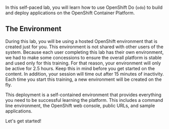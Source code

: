 In this self-paced lab, you will learn how to use OpenShift Do (`odo`) to build and deploy applications on the OpenShift Container Platform.

## The Environment

During this lab, you will be using a hosted OpenShift environment that is created just for you. This environment is not shared with other users of the system. Because each user completing this lab has their own environment, we had to make some concessions to ensure the overall platform is stable and used only for this training. For that reason, your environment will only be active for 2.5 hours. Keep this in mind before you get started on the content. In addition, your session will time out after 15 minutes of inactivity. Each time you start this training, a new environment will be created on the fly.

This deployment is a self-contained environment that provides everything you need to be successful learning the platform. This includes a command line environment, the OpenShift web console, public URLs, and sample applications.

Let's get started!